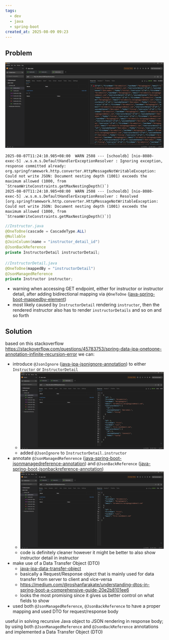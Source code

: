 ```yaml
---
tags:
  - dev
  - java
  - spring-boot
created_at: 2025-08-09 09:23
---
```

## Problem
![](attachments/Pasted%20image%2020250809095252.png)
```log
2025-08-07T11:24:10.985+08:00  WARN 2508 --- [schooldb] [nio-8080-exec-5] .w.s.m.s.DefaultHandlerExceptionResolver : Ignoring exception, response committed already: org.springframework.http.converter.HttpMessageNotWritableException: Could not write JSON: Document nesting depth (1001) exceeds the maximum allowed (1000, from `StreamWriteConstraints.getMaxNestingDepth()`)
2025-08-07T11:24:10.985+08:00  WARN 2508 --- [schooldb] [nio-8080-exec-5] .w.s.m.s.DefaultHandlerExceptionResolver : Resolved [org.springframework.http.converter.HttpMessageNotWritableException: Could not write JSON: Document nesting depth (1001) exceeds the maximum allowed (1000, from `StreamWriteConstraints.getMaxNestingDepth()`)]
```
```java
//Instructor.java
@OneToOne(cascade = CascadeType.ALL)
@Nullable
@JoinColumn(name = "instructor_detail_id")
@JsonBackReference
private InstructorDetail instructorDetail;

//InstructorDetail.java
@OneToOne(mappedBy = "instructorDetail")
@JsonManagedReference
private Instructor instructor;
```
- warning when accessing GET endpoint, either for instructor or instructor detail, after adding bidirectional mapping via `@OneToOne` ([java-spring-boot-mappedby-element](../jpa/java-jpa-onetoone-annotation.md))
- most likely caused by `InstructorDetail` rendering `instructor`, then the rendered instructor also has to render `instructorDetails` and so on and so forth

## Solution
based on this stackoverflow https://stackoverflow.com/questions/45783753/spring-data-jpa-onetoone-annotation-infinite-recursion-error we can:
- introduce `@JsonIgnore` ([java-jpa-jsonignore-annotation](../jpa/java-jpa-jsonignore-annotation.md)) to either `Instructor` or `InstructorDetail`
	- ![](attachments/Pasted%20image%2020250809095337.png)
	- added `@JsonIgnore` to `InstructorDetail.instructor`
- annotate `@JsonManagedRefenrence` ([java-spring-boot-jsonmanagedreference-annotation](java-spring-boot-jsonmanagedreference-annotation.md)) and `@JsonBackReference` ([java-spring-boot-jsonbackreference-annotation](java-spring-boot-jsonbackreference-annotation.md))
	- ![](attachments/Pasted%20image%2020250809095411.png) 
	- code is definitely cleaner however it might be better to also show instructor detail in instructor
- make use of a Data Transfer Object (DTO)
	- [java-jpa-data-transfer-object](../jpa/java-jpa-data-transfer-object.md)
	- basically a Request/Response object that is mainly used for data transfer from server to client and vice-versa
	- https://medium.com/@roshanfarakate/understanding-dtos-in-spring-boot-a-comprehensive-guide-20e2b8101ee6
	- looks the most promising since it gives us better control on what fields to show
- used both `@JsonManagedReference`, `@JsonBackReference` to have a proper mapping and used DTO for request/response body
	
useful in solving recursive Java object to JSON rendering in response body; by using both `@JsonManagedReference` and `@JsonBackReference` annotations and implemented a Data Transfer Object (DTO)
